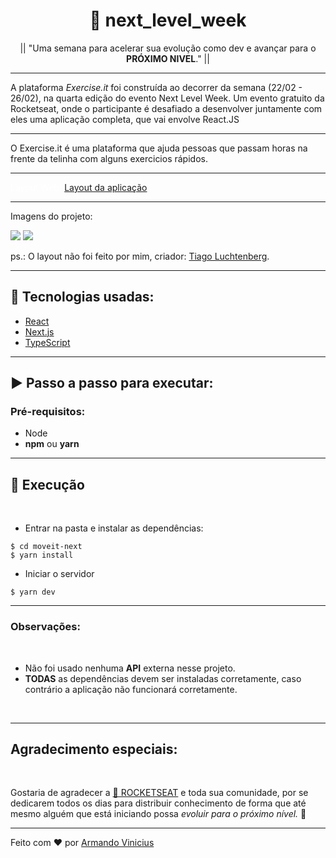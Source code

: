 <h1 align="center">🚀 next_level_week</h1>

<p align="center">|| "Uma semana para acelerar sua evolução como dev e avançar para o <strong>PRÓXIMO NIVEL</strong>." ||</p>

<hr>

<p>A plataforma <i>Exercise.it</i> foi construída ao decorrer da semana (22/02 - 26/02), na quarta edição do evento Next Level Week. Um evento gratuito da Rocketseat, onde o participante é desafiado a desenvolver juntamente com eles uma aplicação completa, que vai envolve React.JS</p>

<hr>

<p>O Exercise.it é uma plataforma que ajuda pessoas que passam horas na frente da telinha com alguns exercicios rápidos.</p>

<hr>

<p style="text-decoration: none; color: #fff">Layout Web: 
  <a href="https://www.figma.com/file/ge20pu3ofMOKoliUyKx1Nl/Move.it-1.0">Layout da aplicação</a>
</p>

<hr>

<p>Imagens do projeto: </p>
<img src="https://i.imgur.com/mlmuLdC.png">

<img src="https://i.imgur.com/uqS6jL2.png">

<p>ps.: O layout não foi feito por mim, criador: <a href="https://www.instagram.com/tiagoluchtenberg/">Tiago Luchtenberg</a>.</p>

<hr>

<h2>🔧 Tecnologias usadas:</h2>

<ul>
  <li>
    <a href="https://pt-br.reactjs.org/">React</a>
  </li>
   <li>
    <a href="https://nextjs.org/">Next.js</a>
  </li>
  <li>
    <a href="https://www.typescriptlang.org/">TypeScript</a>
  </li>
</ul>

<hr>

<h2> ▶ Passo a passo para executar: </h2>

<h3 style="font-weight: bold">Pré-requisitos:</h3>

<ul>
  <li>Node</li>
  <li><strong>npm</strong> ou <strong>yarn</strong></li>
</ul>

<hr>

<h2>👀 Execução</h2>
<br>

- Entrar na pasta e instalar as dependências:

```
$ cd moveit-next
$ yarn install
```

- Iniciar o servidor

```
$ yarn dev
```

<hr>

<h3>Observações:</h3>

<br>

- Não foi usado nenhuma <strong>API</strong> externa nesse projeto.
- <strong>TODAS</strong> as dependências devem ser instaladas corretamente, caso contrário a aplicação não funcionará corretamente.

<br><hr>

<h2>Agradecimento especiais:</h2>
<br>
<p>Gostaria de agradecer a <a href="https://rocketseat.com.br/">🚀 ROCKETSEAT</a> e toda sua comunidade, por se dedicarem todos os dias para distribuir conhecimento de forma que até mesmo alguém que está iniciando possa <i>evoluir para o próximo nível.</i> 🚀</p>

<hr>

Feito com ❤ por <a href="https://github.com/ArmandoVinicius">Armando Vinicius</a>

<!-- This is a [Next.js](https://nextjs.org/) project bootstrapped with [`create-next-app`](https://github.com/vercel/next.js/tree/canary/packages/create-next-app).

## Getting Started

First, run the development server:

```bash
npm run dev
# or
yarn dev
```

Open [http://localhost:3000](http://localhost:3000) with your browser to see the result.

You can start editing the page by modifying `pages/index.js`. The page auto-updates as you edit the file.

[API routes](https://nextjs.org/docs/api-routes/introduction) can be accessed on [http://localhost:3000/api/hello](http://localhost:3000/api/hello). This endpoint can be edited in `pages/api/hello.js`.

The `pages/api` directory is mapped to `/api/*`. Files in this directory are treated as [API routes](https://nextjs.org/docs/api-routes/introduction) instead of React pages.

## Learn More

To learn more about Next.js, take a look at the following resources:

- [Next.js Documentation](https://nextjs.org/docs) - learn about Next.js features and API.
- [Learn Next.js](https://nextjs.org/learn) - an interactive Next.js tutorial.

You can check out [the Next.js GitHub repository](https://github.com/vercel/next.js/) - your feedback and contributions are welcome!

## Deploy on Vercel

The easiest way to deploy your Next.js app is to use the [Vercel Platform](https://vercel.com/new?utm_medium=default-template&filter=next.js&utm_source=create-next-app&utm_campaign=create-next-app-readme) from the creators of Next.js.

Check out our [Next.js deployment documentation](https://nextjs.org/docs/deployment) for more details. -->
